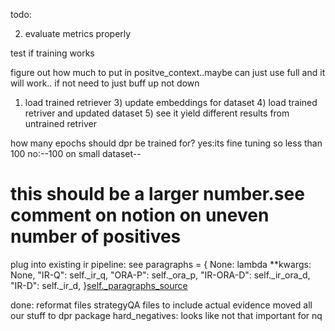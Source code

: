 todo:

2) evaluate metrics properly


test if training works

figure out how much to put in positve_context..maybe can just use full and it will work.. if not need to just buff up not down

1) load trained retriever 3) update embeddings for dataset 4) load trained retriver and updated dataset 5) see it yield
   different results from untrained retriver
   
how many epochs should dpr be trained for? yes:its fine tuning so less than 100 no:--100 on small dataset--

# this should be a larger number.see comment on notion on uneven number of positives

plug into existing ir pipeline:
see paragraphs = { None: lambda **kwargs: None,
"IR-Q": self._ir_q,
"ORA-P": self._ora_p,
"IR-ORA-D": self._ir_ora_d,
"IR-D": self._ir_d, }[self._paragraphs_source](**kwargs)

done:
reformat files strategyQA files to include actual evidence moved all our stuff to dpr package
hard_negatives: looks like not that important for nq